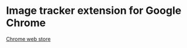 # Image tracker extension for Google Chrome

[Chrome web store](https://chrome.google.com/webstore/detail/image-tracer/ipihodppfeldhnbnpildmhkgkjkchloh)
